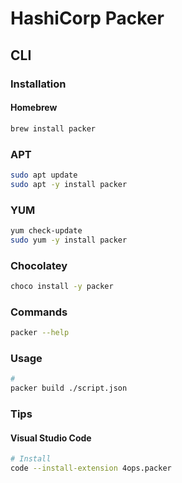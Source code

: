 # HashiCorp Packer

<!--
https://linkedin.com/learning/learning-hashicorp-packer/stop-manually-creating-images-and-start-using-packer
-->

## CLI

### Installation

#### Homebrew

```sh
brew install packer
```

### APT

```sh
sudo apt update
sudo apt -y install packer
```

### YUM

```sh
yum check-update
sudo yum -y install packer
```

### Chocolatey

```sh
choco install -y packer
```

### Commands

```sh
packer --help
```

### Usage

```sh
#
packer build ./script.json
```

### Tips

#### Visual Studio Code

```sh
# Install
code --install-extension 4ops.packer
```
